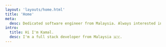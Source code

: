 ```yaml
---
layout: 'layouts/home.html'
title: 'Home'
meta:
  desc: Dedicated software engineer from Malaysia. Always interested in learning something new.
intro:
  title: Hi I'm Kamal.
  desc: I'm a full stack developer from Malaysia 🇲🇾.
---
```

